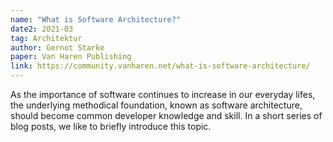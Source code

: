 ```yaml
---
name: "What is Software Architecture?"
date2: 2021-03
tag: Architektur
author: Gernot Starke
paper: Van Haren Publishing
link: https://community.vanharen.net/what-is-software-architecture/
---
```

As the importance of software continues to increase in our everyday lifes, the underlying methodical foundation,
known as software architecture, should become common developer knowledge and skill. In a short series of blog posts, 
we like to briefly introduce this topic.